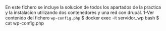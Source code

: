 En este fichero se incluye la solucion de todos los apartados de la practica y la instalacion utilizando dos contenedores y una red con drupal.
1-Ver contenido del fichero `wp-config.php` 
$ docker exec -it servidor_wp bash
$ cat wp-config.php

